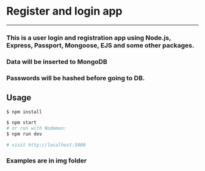 # Register and login app
___
### This is a user login and registration app using Node.js, Express, Passport, Mongoose, EJS and some other packages.
### Data will be inserted to MongoDB 
### Passwords will be hashed before going to DB.


## Usage
```sh
$ npm install
```

```sh
$ npm start
# or run with Nodemon:
$ npm run dev

# visit http://localhost:5000
```
### Examples are in img folder
